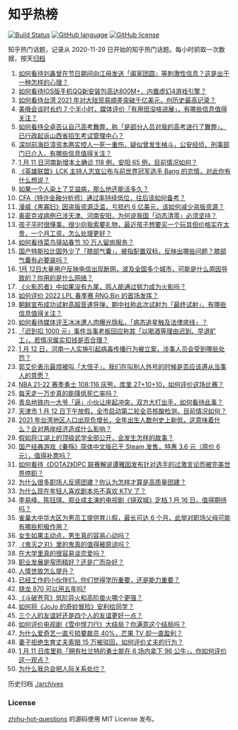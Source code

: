 # 知乎热榜
[![Build Status](https://github.com/ToWeLong/zhihu-hot-questions/workflows/CI/badge.svg)](https://github.com/ToWeLong/zhihu-hot-questions/actions)
[![GitHub language](https://img.shields.io/badge/language-golang-orange.svg)](https://golang.org/)
[![GitHub license](https://img.shields.io/github/license/ToWeLong/zhihu-hot-questions)](https://github.com/ToWeLong/zhihu-hot-questions/blob/main/LICENSE)

知乎热门话题，记录从 2020-11-29 日开始的知乎热门话题。每小时抓取一次数据，按天[归档](./archives)

<!-- BEGIN -->

1. [如何看待刘鑫曾在节日期间向江母发送「阖家团圆」等刺激性信息？这是出于一种怎样的心理？](https://www.zhihu.com/question/511025628)
1. [如何看待IOS版手机QQ新安装包高达800M+，内置虚幻4游戏引擎？](https://www.zhihu.com/question/510686648)
1. [如何看待台湾 2021 年对大陆贸易顺差突破千亿美元，创历史最高记录？](https://www.zhihu.com/question/510820601)
1. [美俄会谈时长约 7 个半小时，媒体评价「有用但没啥进展」，有哪些信息值得关注？](https://www.zhihu.com/question/510988573)
1. [如何看待仝卓否认自己高考舞弊，称「是部分人员对我的高考进行了舞弊」，已行政起诉山西省招生考试管理中心？](https://www.zhihu.com/question/510971722)
1. [深圳前海巨漳资本两实控人一死一重伤，疑似曾发生械斗，公安经侦、刑事部门已介入，有哪些信息值得关注？](https://www.zhihu.com/question/510776160)
1. [1 月 11 日河南新增本土确诊 118 例，安阳 65 例，目前情况如何？](https://www.zhihu.com/question/511112548)
1. [《英雄联盟》LCK 主持人志宣公布与前世界冠军选手 Bang 的恋情，对此你有什么想说？](https://www.zhihu.com/question/510960892)
1. [如果一个人染上了艾滋病，那么他还能活多久？](https://www.zhihu.com/question/338355082)
1. [CFA（特许金融分析师）通过率持续低位，往后该如何备考？](https://www.zhihu.com/question/389005253)
1. [漫威《黑寡妇》因盗版资源泛滥，亏损约 6 亿美元，该如何减少盗版资源？](https://www.zhihu.com/question/510024644)
1. [奥密克戎病例已涉天津、河南安阳，为何说我国「动态清零」必须坚持？](https://www.zhihu.com/question/510828636)
1. [孩子平时很懂事，很少向我索要礼物，最近孩子想要买一个玩具但价格实在太贵，一个月工资，怎么处理更好？](https://www.zhihu.com/question/510965459)
1. [如何看待菜鸟驿站春节 10 万人留岗服务？](https://www.zhihu.com/question/510874447)
1. [国产特斯拉比国外少了「膝部气囊」，被指配置双标，反映出哪些问题？膝部气囊有必要装吗？](https://www.zhihu.com/question/510769533)
1. [1月 12日大量用户反映电信出现断网，波及全国多个城市，可能是什么原因导致的？你用的是什么网络？](https://www.zhihu.com/question/511130602)
1. [《火影忍者》中如果没有九尾，鸣人能通过努力成为火影吗？](https://www.zhihu.com/question/509864800)
1. [如何评价 2022 LPL 春季赛 RNG.Bin 的首场发挥？](https://www.zhihu.com/question/510974793)
1. [朝鲜宣布成功试射高超音速导弹，朝中社称此次试射为「最终试射」，有哪些信息值得关注？](https://www.zhihu.com/question/511127161)
1. [如何看待媒体评王冰冰遭人肉曝光隐私，「病态追星触及法律底线」？](https://www.zhihu.com/question/511114024)
1. [「迟到扣 1000 元」事件当事老板回应称其「以喝酒等理由迟到、早退旷工」，若情况属实扣钱是否合理？](https://www.zhihu.com/question/510963885)
1. [1 月 12 日，河南一人实施引起病毒传播行为被立案，涉事人员会受到哪些处罚？](https://www.zhihu.com/question/511119932)
1. [郭艾伦表示最烦被叫「大侄子」，我们在叫别人外号的时候是否应该遵从当事人的意愿？](https://www.zhihu.com/question/505985549)
1. [NBA 21-22 赛季勇士 108:116 灰熊，库里 27+10+10，如何评价这场比赛？](https://www.zhihu.com/question/511113216)
1. [每天走一万步真的能降低死亡率吗？](https://www.zhihu.com/question/507114883)
1. [青岛地铁内一大爷「逼」小伙让座起冲突，双方大打出手，如何看待此事？](https://www.zhihu.com/question/510955433)
1. [天津市 1 月 12 日下午放假，全市启动第二轮全员核酸检测，目前情况如何？](https://www.zhihu.com/question/511101886)
1. [2021 年台湾地区人口出现负增长，全年出生人数创史上新低，这意味着什么？会对两岸经济造成什么影响？](https://www.zhihu.com/question/510835585)
1. [假如将江湖上的顶级武学全部公开，会发生怎样的故事？](https://www.zhihu.com/question/509801083)
1. [国产经典游戏《秦殇》简体中文版已于 Steam 发售，特惠 3.6 元（原价 6 元），值得补票吗？](https://www.zhihu.com/question/510983867)
1. [如何看待《DOTA2》DPC 联赛解说谭雅因发布针对选手的过激言论而被完美世界停职？](https://www.zhihu.com/question/510831823)
1. [为什么很多职场人反感团建？你认为怎样才算是高质量团建？](https://www.zhihu.com/question/511010344)
1. [为什么现在年轻人喜欢剧本杀不喜欢 KTV 了？](https://www.zhihu.com/question/508676250)
1. [李易峰、陈钰琪、郑业成主演的电视剧《镜双城》定档 1 月 16 日，值得期待吗？](https://www.zhihu.com/question/510779955)
1. [雀巢大中华大区为男员工提供育儿假，最长可达 6 个月，此举对职场父母可能有哪些积极作用？](https://www.zhihu.com/question/511006141)
1. [女生如果主动点，男生真的容易心动吗？](https://www.zhihu.com/question/367625901)
1. [《鬼灭之刃》里的鬼真的值得被原谅吗？](https://www.zhihu.com/question/506077584)
1. [在大学里真的很容易谈恋爱吗？](https://www.zhihu.com/question/417641314)
1. [职业发展是窄而精好？还是广而杂好？](https://www.zhihu.com/question/355356417)
1. [人情世故怎么提升？](https://www.zhihu.com/question/502557639)
1. [已经工作的小伙伴们，你们觉得学历重要，还是能力重要？](https://www.zhihu.com/question/511035326)
1. [骁龙 870 可以用五年吗?](https://www.zhihu.com/question/489078411)
1. [《斗破苍穹》低阶异火和高阶兽火哪个更强？](https://www.zhihu.com/question/510432845)
1. [如何将《JoJo 的奇妙冒险》安利给同学？](https://www.zhihu.com/question/508414198)
1. [三个人的友谊好还是四个人的友谊更好一点？](https://www.zhihu.com/question/510226067)
1. [如何评价电视剧《雪中悍刀行》大结局？你满意这个结局吗？](https://www.zhihu.com/question/511055247)
1. [为什么爱奇艺一直亏损要裁员 40%，芒果 TV 却一直盈利？](https://www.zhihu.com/question/503988556)
1. [妻子拒绝生育丈夫索赔 15 万被驳回，如何评价丈夫的行为？](https://www.zhihu.com/question/508000439)
1. [1 月 11 日库里称「拥有杜兰特的勇士能在 6 场内拿下 96 公牛」，你如何评价这一观点？](https://www.zhihu.com/question/511032526)
1. [为什么我总会把人际关系处烂？](https://www.zhihu.com/question/284493149)

<!-- END -->

历史归档 [./archives](./archives)


### License
[zhihu-hot-questions](https://github.com/towelong/zhihu-hot-questions) 的源码使用 MIT License 发布。